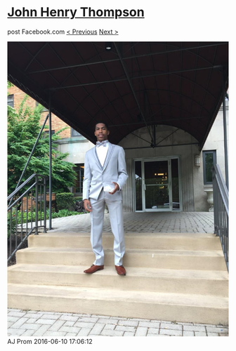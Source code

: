 # [John Henry Thompson](../README.md)
post Facebook.com
[< Previous](2016-06-10-8.md) [Next >](2016-06-10-10.md)

[![](../media/2016-06-10/AJ-Prom-7.jpg)](../README.md)
AJ Prom
2016-06-10 17:06:12